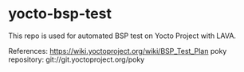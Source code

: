 # yocto-bsp-test

This repo is used for automated BSP test on Yocto Project with LAVA.

References: https://wiki.yoctoproject.org/wiki/BSP_Test_Plan
poky repository: git://git.yoctoproject.org/poky
